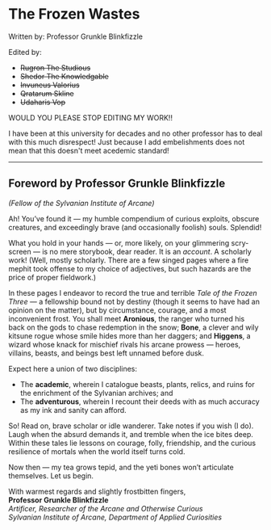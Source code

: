 # The Frozen Wastes

Written by: Professor Grunkle Blinkfizzle

Edited by:

- <del>Rugron The Studious</del>
- <del>Shedor The Knowledgable</del>
- <del>Invuneus Valorius</del>
- <del>Qratarum Skline</del>
- <del>Udaharis Vop</del>

WOULD YOU PLEASE STOP EDITING MY WORK!!

I have been at this university for decades and no other professor has to deal with this much disrespect! Just because I add embelishments does not mean that this doesn't meet acedemic standard!

<hr/>

## Foreword by Professor Grunkle Blinkfizzle

_(Fellow of the Sylvanian Institute of Arcane)_

Ah! You’ve found it — my humble compendium of curious exploits, obscure creatures, and exceedingly brave (and occasionally foolish) souls. Splendid!

What you hold in your hands — or, more likely, on your glimmering scry-screen — is no mere storybook, dear reader. It is an _account_. A scholarly work! (Well, mostly scholarly. There are a few singed pages where a fire mephit took offense to my choice of adjectives, but such hazards are the price of proper fieldwork.)

In these pages I endeavor to record the true and terrible _Tale of the Frozen Three_ — a fellowship bound not by destiny (though it seems to have had an opinion on the matter), but by circumstance, courage, and a most inconvenient frost. You shall meet **Aronious**, the ranger who turned his back on the gods to chase redemption in the snow; **Bone**, a clever and wily kitsune rogue whose smile hides more than her daggers; and **Higgens**, a wizard whose knack for mischief rivals his arcane prowess — heroes, villains, beasts, and beings best left unnamed before dusk.

Expect here a union of two disciplines:

- The **academic**, wherein I catalogue beasts, plants, relics, and ruins for the enrichment of the Sylvanian archives; and
- The **adventurous**, wherein I recount their deeds with as much accuracy as my ink and sanity can afford.

So! Read on, brave scholar or idle wanderer. Take notes if you wish (I do). Laugh when the absurd demands it, and tremble when the ice bites deep. Within these tales lie lessons on courage, folly, friendship, and the curious resilience of mortals when the world itself turns cold.

Now then — my tea grows tepid, and the yeti bones won’t articulate themselves. Let us begin.

With warmest regards and slightly frostbitten fingers,  
**Professor Grunkle Blinkfizzle**  
_Artificer, Researcher of the Arcane and Otherwise Curious_  
_Sylvanian Institute of Arcane, Department of Applied Curiosities_
